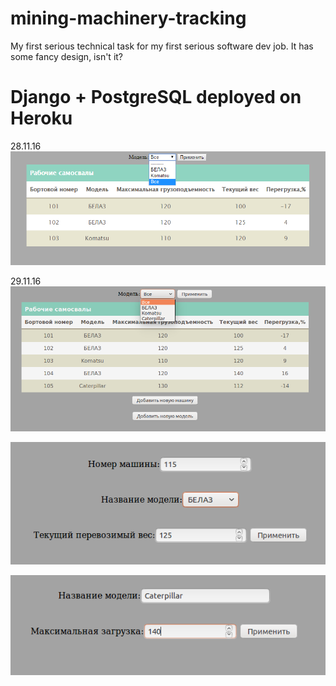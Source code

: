 # mining-machinery-tracking

My first serious technical task for my first serious software dev job. It has some fancy design, isn't it?

# Django + PostgreSQL deployed on Heroku

28.11.16
![alt tag](https://github.com/simbi0nts/mining-machinery-tracking/blob/master/img/v28_11_16_1.png?raw=true)

29.11.16
![alt tag](https://github.com/simbi0nts/mining-machinery-tracking/blob/master/img/v29_11_16_1.png?raw=true)


![alt tag](https://github.com/simbi0nts/mining-machinery-tracking/blob/master/img/v29_11_16_2.png?raw=true)


![alt tag](https://github.com/simbi0nts/mining-machinery-tracking/blob/master/img/v29_11_16_3.png?raw=true)
